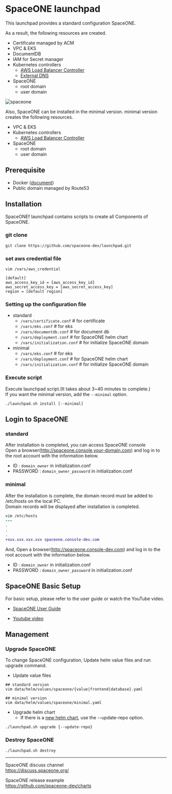 # SpaceONE launchpad
This launchpad provides a standard configuration SpaceONE.

As a result, the following resources are created.
- Certificate managed by ACM
- VPC & EKS
- DocumentDB
- IAM for Secret manager
- Kubernetes controllers
    - [AWS Load Balancer Controller](https://github.com/kubernetes-sigs/aws-load-balancer-controller)
    - [External DNS](https://github.com/kubernetes-sigs/external-dns)
- SpaceONE
    - root domain
    - user domain

![spaceone](https://user-images.githubusercontent.com/19552819/133223528-43291a11-8f47-4a51-9527-38c9f4297fee.png)

Also, SpaceONE can be installed in the minimal version. minimal version creates the following resources.
- VPC & EKS
- Kubernetes controllers
    - [AWS Load Balancer Controller](https://github.com/kubernetes-sigs/aws-load-balancer-controller)
- SpaceONE
    - root domain
    - user domain

## Prerequisite
- Docker ([document](https://docs.docker.com/engine/install/))
- Public domain managed by Route53

## Installation
SpaceONEf launchpad contains scripts to create all Components of SpaceONE.

### git clone
```
git clone https://github.com/spaceone-dev/launchpad.git
```

### set aws credential file
```
vim /vars/aws_credential
```
```
[default]
aws_access_key_id = [aws_access_key_id]
aws_secret_access_key = [aws_secret_access_key]
region = [default region]
```

### Setting up the configuration file
- standard
    - `/vars/certificate.conf`    # for certificate
    - `/vars/eks.conf`            # for eks
    - `/vars/documentdb.conf`     # for document db
    - `/vars/deployment.conf`     # for SpaceONE helm chart
    - `/vars/initialization.conf` # for initialize SpaceONE domain
- minimal 
    - `/vars/eks.conf`            # for eks
    - `/vars/deployment.conf`     # for SpaceONE helm chart
    - `/vars/initialization.conf` # for initialize SpaceONE domain

### Execute script
Execute launchpad script.(It takes about 3~40 minutes to complete.)<br>
If you want the minimal version, add the `--minimal` option.<br>
```
./launchpad.sh install [--minimal]
```

## Login to SpaceONE
### standard
After installation is completed, you can access SpaceONE console<br>
Open a browser(http://spaceone.console.your-domain.com) and log in to the root account with the information below.

- ID : `domain_owner` in initialization.conf
- PASSWORD : `domain_owner_password` in initialization.conf

### minimal
After the installation is complete, the domain record must be added to /etc/hosts on the local PC.<br>
Domain records will be displayed after installation is completed.

```diff
vim /etc/hosts
---
.
.
.
+xxx.xxx.xxx.xxx spaceone.console-dev.com
```

And, Open a browser(http://spaceone.console-dev.com) and log in to the root account with the information below.

- ID : `domain_owner` in initialization.conf
- PASSWORD : `domain_owner_password` in initialization.conf

## SpaceONE Basic Setup
For basic setup, please refer to the user guide or watch the YouTube video.

- [SpaceONE User Guide](https://www.spaceone.org/docs/guides/user_guide/gettingstart/basic_setup/)

- [Youtube video](https://youtu.be/zSoEg2v_JrE)

## Management
### Upgrade SpaceONE
To change SpaceONE configuration, Update helm value files and run upgrade command.

- Update value files
```
## standard version
vim data/helm/values/spaceone/{value|frontend|database}.yaml

## minimal version
vim data/helm/values/spaceone/minimal.yaml
```
- Upgrade helm chart
    - If there is a [new helm chart](https://github.com/spaceone-dev/charts), use the --update-repo option.
```
./launchpad.sh upgrade {--update-repo}
```

### Destroy SpaceONE
```
./launchpad.sh destroy
```

<hr>

SpaceONE discuss channel<br>
https://discuss.spaceone.org/

SpaceONE release example<br>
https://github.com/spaceone-dev/charts
